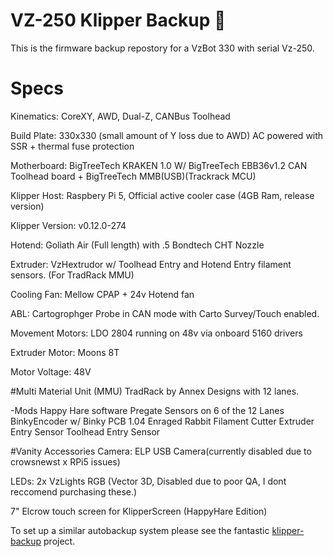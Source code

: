# VZ-250 Klipper Backup 💾 
This is the firmware backup repostory for a VzBot 330 with serial Vz-250.

# Specs
Kinematics: CoreXY, AWD, Dual-Z, CANBus Toolhead

Build Plate: 330x330 (small amount of Y loss due to AWD) AC powered with SSR + thermal fuse protection

Motherboard: BigTreeTech KRAKEN 1.0 W/ BigTreeTech EBB36v1.2 CAN Toolhead board + BigTreeTech MMB(USB)(Trackrack MCU)

Klipper Host: Raspbery Pi 5, Official active cooler case (4GB Ram, release version)

Klipper Version: v0.12.0-274 

Hotend: Goliath Air (Full length) with .5 Bondtech CHT Nozzle

Extruder: VzHextrudor w/ Toolhead Entry and Hotend Entry filament sensors. (For TradRack MMU)

Cooling Fan: Mellow CPAP + 24v Hotend fan

ABL: Cartogrophger Probe in CAN mode with Carto Survey/Touch enabled.

Movement Motors: LDO 2804 running on 48v via onboard 5160 drivers

Extruder Motor: Moons 8T

Motor Voltage: 48V

#Multi Material Unit (MMU)
TradRack by Annex Designs with 12 lanes.

-Mods
Happy Hare software
Pregate Sensors on 6 of the 12 Lanes
BinkyEncoder w/ Binky PCB 1.04
Enraged Rabbit Filament Cutter
Extruder Entry Sensor
Toolhead Entry Sensor

#Vanity Accessories
Camera: ELP USB Camera(currently disabled due to crowsnewst x RPi5 issues)

LEDs: 2x VzLights RGB (Vector 3D, Disabled due to poor QA, I dont reccomend purchasing these.)

7" Elcrow touch screen for KlipperScreen (HappyHare Edition)






To set up a similar autobackup system please see the fantastic [klipper-backup](https://github.com/Staubgeborener/klipper-backup) project.
